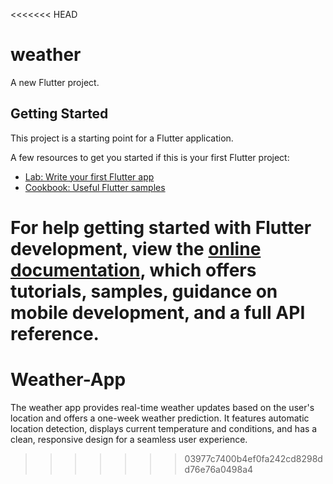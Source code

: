 <<<<<<< HEAD
# weather

A new Flutter project.

## Getting Started

This project is a starting point for a Flutter application.

A few resources to get you started if this is your first Flutter project:

- [Lab: Write your first Flutter app](https://docs.flutter.dev/get-started/codelab)
- [Cookbook: Useful Flutter samples](https://docs.flutter.dev/cookbook)

For help getting started with Flutter development, view the
[online documentation](https://docs.flutter.dev/), which offers tutorials,
samples, guidance on mobile development, and a full API reference.
=======
# Weather-App
The weather app provides real-time weather updates based on the user's location and offers a one-week weather prediction. It features automatic location detection, displays current temperature and conditions, and has a clean, responsive design for a seamless user experience.
>>>>>>> 03977c7400b4ef0fa242cd8298dd76e76a0498a4
